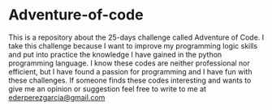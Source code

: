 # Adventure-of-code
This is a repository about the  25-days challenge called Adventure of Code.
I take this challenge because I want to improve my programming logic skills and put into practice the knowledge I have gained in the python programming language. I know these codes are neither professional nor efficient, but I have found a passion for programming and I have fun with these challenges. 
If someone finds these codes interesting and wants to give me an opinion or suggestion feel free to write to me at ederperezgarcia@gmail.com 
